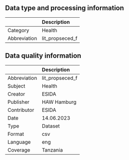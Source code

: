 ## Data type and processing information 

|              | Description     |
|:-------------|:----------------|
| Category     | Health          |
| Abbreviation | lit_propseced_f |

## Data quality information 

|              | Description     |
|:-------------|:----------------|
| Abbreviation | lit_propseced_f |
| Subject      | Health          |
| Creator      | ESIDA           |
| Publisher    | HAW Hamburg     |
| Contributor  | ESIDA           |
| Date         | 14.06.2023      |
| Type         | Dataset         |
| Format       | csv             |
| Language     | eng             |
| Coverage     | Tanzania        |
